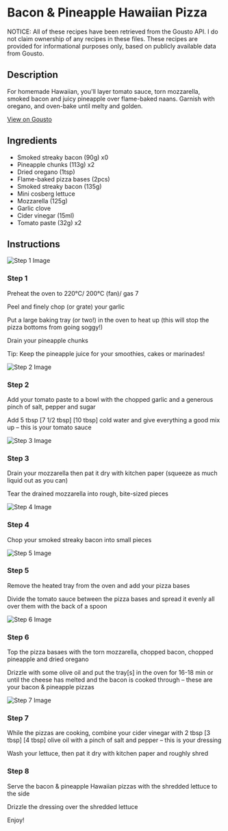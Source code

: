 # Bacon & Pineapple Hawaiian Pizza

NOTICE: All of these recipes have been retrieved from the Gousto API. I do not claim ownership of any recipes in these files. These recipes are provided for informational purposes only, based on publicly available data from Gousto.

## Description

For homemade Hawaiian, you'll layer tomato sauce, torn mozzarella, smoked bacon and juicy pineapple over flame-baked naans. Garnish with oregano, and oven-bake until melty and golden. 

[View on Gousto](https://www.gousto.co.uk/recipes/cookbook/bacon-pineapple-hawaiian-pizza)

## Ingredients

- Smoked streaky bacon (90g) x0
- Pineapple chunks (113g) x2
- Dried oregano (1tsp)
- Flame-baked pizza bases (2pcs)
- Smoked streaky bacon (135g)
- Mini cosberg lettuce
- Mozzarella (125g)
- Garlic clove
- Cider vinegar (15ml)
- Tomato paste (32g) x2

## Instructions

![Step 1 Image](https://production-media.gousto.co.uk/cms/recipe-step-image/1652.-step-1-x200.jpg)

### Step 1

Preheat the oven to 220°C/ 200°C (fan)/ gas 7

Peel and finely chop (or grate) your garlic

Put a large baking tray (or two!) in the oven to heat up (this will stop the pizza bottoms from going soggy!)

Drain your pineapple chunks

Tip: Keep the pineapple juice for your smoothies, cakes or marinades!

![Step 2 Image](https://production-media.gousto.co.uk/cms/recipe-step-image/1652.-step-2-x200.jpg)

### Step 2

Add your tomato paste to a bowl with the chopped garlic and a generous pinch of salt, pepper and sugar

Add 5 tbsp <span class="text-purple">[7 1/2 tbsp] </span><span class="text-danger">[10 tbsp] </span>cold water and give everything a good mix up – this is your tomato sauce

![Step 3 Image](https://production-media.gousto.co.uk/cms/recipe-step-image/1652.-step-3-x200.jpg)

### Step 3

Drain your mozzarella then pat it dry with kitchen paper (squeeze as much liquid out as you can)

Tear the drained mozzarella into rough, bite-sized pieces

![Step 4 Image](https://production-media.gousto.co.uk/cms/recipe-step-image/1652.-step-4-x200.jpg)

### Step 4

Chop your smoked streaky bacon into small pieces

![Step 5 Image](https://production-media.gousto.co.uk/cms/recipe-step-image/1652.-step-5-x200.jpg)

### Step 5

Remove the heated tray from the oven and add your pizza bases

Divide the tomato sauce between the pizza bases and spread it evenly all over them with the back of a spoon

![Step 6 Image](https://production-media.gousto.co.uk/cms/recipe-step-image/1652.-step-6-x200.jpg)

### Step 6

Top the pizza basaes with the torn mozzarella, chopped bacon, chopped pineapple and dried oregano

Drizzle with some olive oil and put the tray[s] in the oven for 16-18 min or until the cheese has melted and the bacon is cooked through – these are your bacon & pineapple pizzas

![Step 7 Image](https://production-media.gousto.co.uk/cms/recipe-step-image/1652.-step-7-x200.jpg)

### Step 7

While the pizzas are cooking, combine your cider vinegar with 2 tbsp <span class="text-purple">[3 tbsp]</span> <span class="text-danger">[4 tbsp]</span> olive oil with a pinch of salt and pepper – this is your dressing

Wash your lettuce, then pat it dry with kitchen paper and roughly shred

### Step 8

Serve the bacon & pineapple Hawaiian pizzas with the shredded lettuce to the side

Drizzle the dressing over the shredded lettuce

Enjoy!

